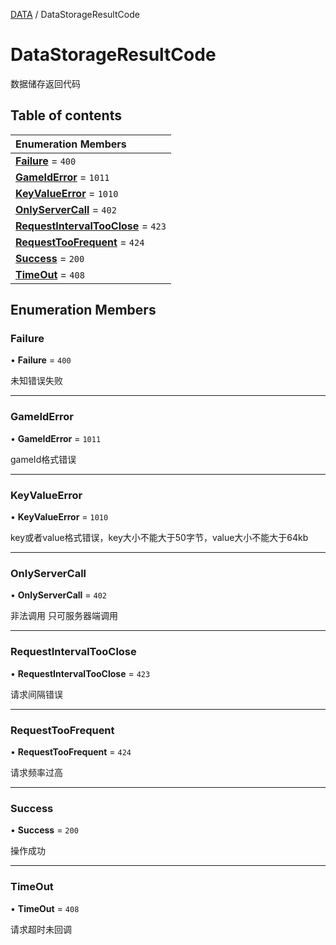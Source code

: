 [DATA](../groups/Core.DATA.md) / DataStorageResultCode

# DataStorageResultCode <Badge type="tip" text="Enumeration" /> <Score text="DataStorageResultCode" />

数据储存返回代码

## Table of contents

| Enumeration Members |
| :-----|
| **[Failure](mw.DataStorageResultCode.md#failure)** = ``400`` <br> |
| **[GameIdError](mw.DataStorageResultCode.md#gameiderror)** = ``1011`` <br> |
| **[KeyValueError](mw.DataStorageResultCode.md#keyvalueerror)** = ``1010`` <br> |
| **[OnlyServerCall](mw.DataStorageResultCode.md#onlyservercall)** = ``402`` <br> |
| **[RequestIntervalTooClose](mw.DataStorageResultCode.md#requestintervaltooclose)** = ``423`` <br> |
| **[RequestTooFrequent](mw.DataStorageResultCode.md#requesttoofrequent)** = ``424`` <br> |
| **[Success](mw.DataStorageResultCode.md#success)** = ``200`` <br> |
| **[TimeOut](mw.DataStorageResultCode.md#timeout)** = ``408`` <br> |

## Enumeration Members

### Failure <Score text="Failure" /> 

• **Failure** = ``400``

未知错误失败

___

### GameIdError <Score text="GameIdError" /> 

• **GameIdError** = ``1011``

gameId格式错误

___

### KeyValueError <Score text="KeyValueError" /> 

• **KeyValueError** = ``1010``

key或者value格式错误，key大小不能大于50字节，value大小不能大于64kb

___

### OnlyServerCall <Score text="OnlyServerCall" /> 

• **OnlyServerCall** = ``402``

非法调用 只可服务器端调用

___

### RequestIntervalTooClose <Score text="RequestIntervalTooClose" /> 

• **RequestIntervalTooClose** = ``423``

请求间隔错误

___

### RequestTooFrequent <Score text="RequestTooFrequent" /> 

• **RequestTooFrequent** = ``424``

请求频率过高

___

### Success <Score text="Success" /> 

• **Success** = ``200``

操作成功

___

### TimeOut <Score text="TimeOut" /> 

• **TimeOut** = ``408``

请求超时未回调
